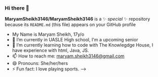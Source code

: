 ### Hi there 👋


**MaryamSheikh3146/MaryamSheikh3146** is a ✨ _special_ ✨ repository because its `README.md` (this file) appears on your GitHub profile

- My Name is Maryam Sheikh, 17y/o
- 🔭 I’m currently in UASLE High school, I'm a upcoming senior
- 🌱 I’m currently learning how to code with The Knowlegdge House, I have experience with html, Java, JS.
- 📫 How to reach me: maryam.sheikh3146@gmail.com
- 😄 Pronouns: She/her/hers
- ⚡ Fun fact: I love playing sports. 
-->
